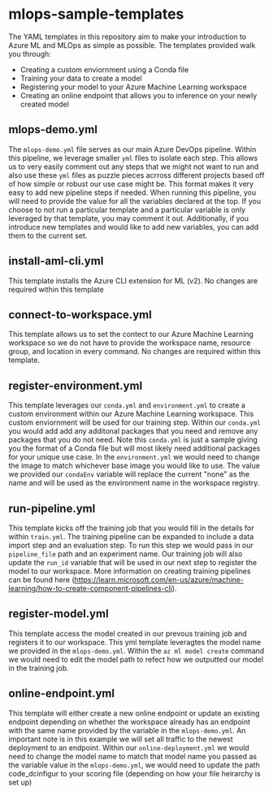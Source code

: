 # mlops-sample-templates

The YAML templates in this repository aim to make your introduction to Azure ML and MLOps as simple as possible. The templates provided walk you through:
- Creating a custom enviornment using a Conda file
- Training your data to create a model
- Registering your model to your Azure Machine Learning workspace
- Creating an online endpoint that allows you to inference on your newly created model

## mlops-demo.yml

The `mlops-demo.yml` file serves as our main Azure DevOps pipeline. Within this pipeline, we leverage smaller `yml` files to isolate each step. This allows us to very easily comment out any steps that we might not want to run and also use these `yml` files as puzzle pieces acrross different projects based off of how simple or robust our use case might be. This format makes it very easy to add new pipeline steps if needed. When running this pipeline, you will need to provide the value for all the variables declared at the top. If you choose to not run a particular template and a particular variable is only leveraged by that template, you may comment it out. Additionally, if you introduce new templates and would like to add new variables, you can add them to the current set.

## install-aml-cli.yml

This template installs the Azure CLI extension for ML (v2). No changes are required within this template

## connect-to-workspace.yml

This template allows us to set the contect to our Azure Machine Learning workspace so we do not have to provide the workspace name, resource group, and location in every command. No changes are required within this template.

## register-environment.yml

This template leverages our `conda.yml` and `environment.yml` to create a custom environment within our Azure Machine Learning workspace. This custom enviornment will be used for our training step. Within our `conda.yml` you would add add any additonal packages that you need and remove any packages that you do not need. Note this `conda.yml` is just a sample giving you the format of a Conda file but will most likely need additional packages for your unique use case. In the `environment.yml` we would need to change the image to match whichever base image you would like to use. The value we provided our `condaEnv` variable will replace the current "none" as the name and will be used as the environment name in the workspace registry.

## run-pipeline.yml

This template kicks off the training job that you would fill in the details for within `train.yml`. The training pipeline can be expanded to include a data import step and an evaluation step. To run this step we would pass in our `pipeline_file` path and an experiment name. Our training job will also update the `run_id` variable that will be used in our next step to register the model to our workspace. More information on creating training pipelines can be found here (https://learn.microsoft.com/en-us/azure/machine-learning/how-to-create-component-pipelines-cli).

## register-model.yml

This template access the model created in our prevous training job and registers it to our workspace. This yml template leveragtes the model name we provided in the `mlops-demo.yml`. Within the `az ml model create` command we would need to edit the model path to refect how we outputted our model in the training job. 

## online-endpoint.yml

This template will either create a new online endpoint or update an existing endpoint depending on whether the workspace already has an endpoint with the same name provided by the variable in the `mlops-demo.yml`. An important note is in this example we will set all traffic to the newest deployment to an endpoint. Within our `online-deployment.yml` we would need to change the model name to match that model name you passed as the variable value in the `mlops-demo.yml`, we would need to update the path code_dcinfigur to your scoring file (depending on how your file heirarchy is set up)

